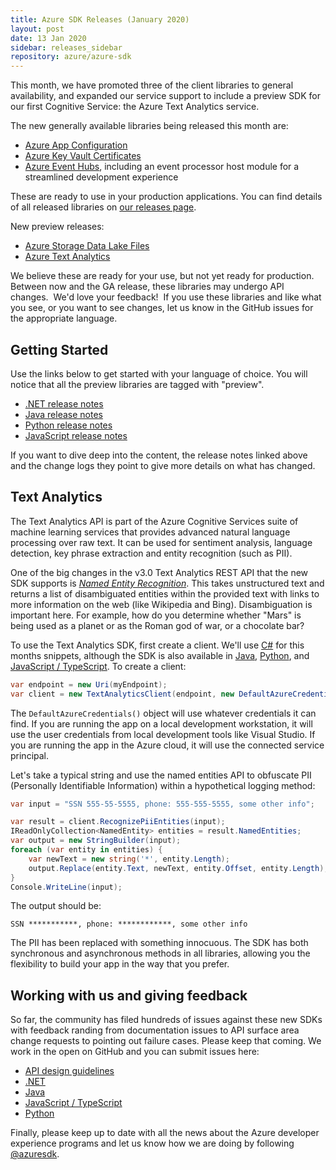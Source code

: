 ```yaml
---
title: Azure SDK Releases (January 2020)
layout: post
date: 13 Jan 2020
sidebar: releases_sidebar
repository: azure/azure-sdk
---
```


This month, we have promoted three of the client libraries to general availability, and expanded our service support to include a preview SDK for our first Cognitive Service: the Azure Text Analytics service.

The new generally available libraries being released this month are:

* [Azure App Configuration](https://docs.microsoft.com/azure/azure-app-configuration/)
* [Azure Key Vault Certificates](https://docs.microsoft.com/en-us/azure/key-vault/certificate-scenarios)
* [Azure Event Hubs](https://docs.microsoft.com/en-us/azure/event-hubs/), including an event processor host module for a streamlined development experience

These are ready to use in your production applications.  You can find details of all released libraries on [our releases page](https://azure.github.io/azure-sdk/releases/latest/).

New preview releases:

* [Azure Storage Data Lake Files](https://docs.microsoft.com/en-us/azure/storage/blobs/data-lake-storage-introduction?toc=%2fazure%2fstorage%2fblobs%2ftoc.json)
* [Azure Text Analytics](https://docs.microsoft.com/en-us/azure/cognitive-services/text-analytics/index)

We believe these are ready for your use, but not yet ready for production.  Between now and the GA release, these libraries may undergo API changes.  We'd love your feedback!  If you use these libraries and like what you see, or you want to see changes, let us know in the GitHub issues for the appropriate language. 

## Getting Started

Use the links below to get started with your language of choice.  You will notice that all the preview libraries are tagged with "preview".

* [.NET release notes]({{site.baseurl}}/releases/2020-01/dotnet.html)
* [Java release notes]({{site.baseurl}}/releases/2020-01/java.html)
* [Python release notes]({{site.baseurl}}/releases/2020-01/python.html)
* [JavaScript release notes]({{site.baseurl}}/releases/2020-01/js.html)

If you want to dive deep into the content, the release notes linked above and the change logs they point to give more details on what has changed.

## Text Analytics

The Text Analytics API is part of the Azure Cognitive Services suite of machine learning services that provides advanced natural language processing over raw text.  It can be used for sentiment analysis, language detection, key phrase extraction and entity recognition (such as PII).  

One of the big changes in the v3.0 Text Analytics REST API that the new SDK supports is [*Named Entity Recognition*](https://docs.microsoft.com//azure/cognitive-services/text-analytics/how-tos/text-analytics-how-to-entity-linking).  This takes unstructured text and returns a list of disambiguated entities within the provided text with links to more information on the web (like Wikipedia and Bing).  Disambiguation is important here.  For example, how do you determine whether "Mars" is being used as a planet or as the Roman god of war, or a chocolate bar?

To use the Text Analytics SDK, first create a client.  We'll use [C#](https://github.com/Azure/azure-sdk-for-net/tree/master/sdk/textanalytics/Azure.AI.TextAnalytics) for this months snippets, although the SDK is also available in [Java](https://github.com/Azure/azure-sdk-for-java/tree/master/sdk/textanalytics/azure-ai-textanalytics), [Python](https://github.com/Azure/azure-sdk-for-python/tree/master/sdk/textanalytics/azure-ai-textanalytics), and [JavaScript / TypeScript](https://github.com/Azure/azure-sdk-for-js/tree/master/sdk/textanalytics/cognitiveservices-textanalytics).  To create a client:

```csharp
var endpoint = new Uri(myEndpoint);
var client = new TextAnalyticsClient(endpoint, new DefaultAzureCredential());
```

The `DefaultAzureCredentials()` object will use whatever credentials it can find.  If you are running the app on a local development workstation, it will use the user credentials from local development tools like Visual Studio.  If you are running the app in the Azure cloud, it will use the connected service principal.

Let's take a typical string and use the named entities API to obfuscate PII (Personally Identifiable Information) within a hypothetical logging method:

```csharp
var input = "SSN 555-55-5555, phone: 555-555-5555, some other info";

var result = client.RecognizePiiEntities(input);
IReadOnlyCollection<NamedEntity> entities = result.NamedEntities;
var output = new StringBuilder(input);
foreach (var entity in entities) {
    var newText = new string('*', entity.Length);
    output.Replace(entity.Text, newText, entity.Offset, entity.Length);
}
Console.WriteLine(input);
```

The output should be:

```text
SSN ***********, phone: ************, some other info
```

The PII has been replaced with something innocuous.  The SDK has both synchronous and asynchronous methods in all libraries, allowing you the flexibility to build your app in the way that you prefer.

## Working with us and giving feedback

So far, the community has filed hundreds of issues against these new SDKs with feedback randing from documentation issues to API surface area change requests to pointing out failure cases.  Please keep that coming.  We work in the open on GitHub and you can submit issues here:

* [API design guidelines](https://github.com/Azure/azure-sdk/)
* [.NET](https://github.com/Azure/azure-sdk-for-net)
* [Java](https://github.com/Azure/azure-sdk-for-java)
* [JavaScript / TypeScript](https://github.com/Azure/azure-sdk-for-js)
* [Python](https://github.com/Azure/azure-sdk-for-python)

Finally, please keep up to date with all the news about the Azure developer experience programs and let us know how we are doing by following [@azuresdk](https://twitter.com/AzureSDK).

